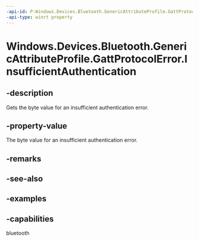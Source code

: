 ```yaml
---
-api-id: P:Windows.Devices.Bluetooth.GenericAttributeProfile.GattProtocolError.InsufficientAuthentication
-api-type: winrt property
---
```


<!-- Property syntax.
public byte InsufficientAuthentication { get; }
-->

# Windows.Devices.Bluetooth.GenericAttributeProfile.GattProtocolError.InsufficientAuthentication

## -description
Gets the byte value for an insufficient authentication error.

## -property-value
The byte value for an insufficient authentication error.

## -remarks

## -see-also

## -examples


## -capabilities
bluetooth
